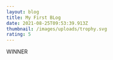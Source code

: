 ```yaml
---
layout: blog
title: My First BLog
date: 2021-08-25T09:53:39.913Z
thumbnail: /images/uploads/trophy.svg
rating: 5
---
```

WINNER